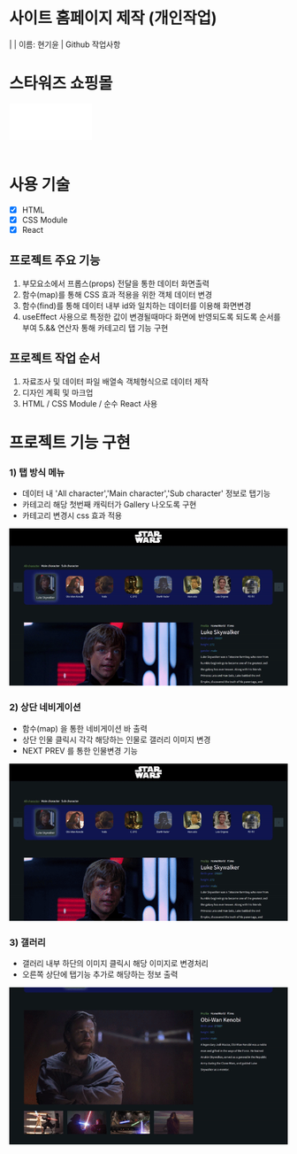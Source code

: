 # 사이트 홈페이지 제작 (개인작업)

|             | 이름: 현기윤 | Github                                 작업사항                                                                                                          
# 스타워즈 쇼핑몰

<a href="깃/dist/" target="_blank">
<img src="./public/images/sw_logo.jpg" width="150px">
</a>
<br>
<br>

# 사용 기술  
- [X] HTML
- [X] CSS Module
- [X] React

## 프로젝트 주요 기능
1. 부모요소에서 프롭스(props) 전달을 통한 데이터 화면출력
2. 함수(map)를 통해 CSS 효과 적용을 위한 객체 데이터 변경 
3. 함수(find)를 통해 데이터 내부 id와 일치하는 데이터를 이용해 화면변경
4. useEffect 사용으로 특정한 값이 변경될때마다 화면에 반영되도록 되도록 순서를 부여
5.&& 연산자 통해 카테고리 탭 기능 구현

## 프로젝트 작업 순서
1. 자료조사 및 데이터 파일 배열속 객체형식으로 데이터 제작
2. 디자인 계획 및 마크업
3. HTML  / CSS Module / 순수 React 사용

# 프로젝트 기능 구현

### 1) 탭 방식 메뉴

* 데이터 내 'All character','Main character','Sub character' 정보로 탭기능
* 카테고리 해당 첫번째 캐릭터가 Gallery 나오도록 구현
* 카테고리 변경시 css 효과 적용
<img src="./public/readme/All_readme.gif">


### 2) 상단 네비게이션

* 함수(map) 을 통한 네비게이션 바 출력
* 상단 인물 클릭시 각각 해당하는 인물로 갤러리 이미지 변경
* NEXT PREV 를 통한 인물변경 기능
<img src="./public/readme/Nav_readme.gif">


### 3) 갤러리

* 갤러리 내부 하단의 이미지 클릭시 해당 이미지로 변경처리 
* 오른쪽 상단에 탭기능 추가로 해당하는 정보 출력
<img src="./public/readme/Gallery_readme.gif">


